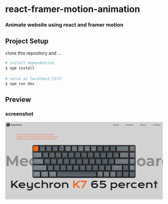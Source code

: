 # react-framer-motion-animation

### Animate website using react and framer motion

## Project Setup

clone this repository and ...

```bash
# install dependencies
$ npm install

# serve at localhost:5173
$ npm run dev

```

## Preview
### screenshot
![img preview](./public/prev.png "preview website")


